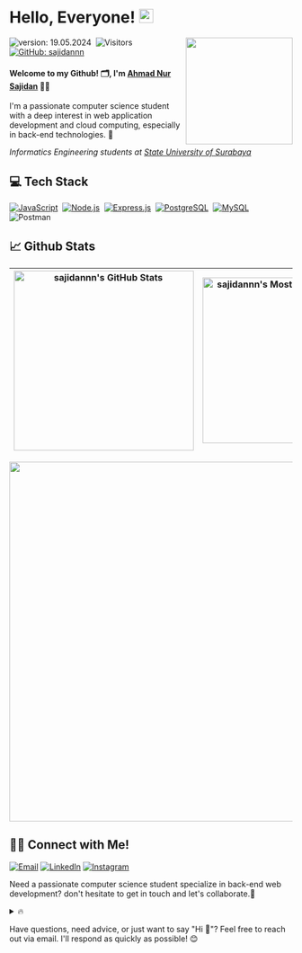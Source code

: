 # Hello, Everyone! [<img src="https://media.giphy.com/media/hvRJCLFzcasrR4ia7z/giphy.gif" width="25px" height="25px">](https://sajidan-portfolio.netlify.app/)

<img align='right' src="https://art.pixilart.com/sr2712ab0b35ecd.gif" width="190">

![version: 19.05.2024](https://img.shields.io/badge/version-19.05.2024-green)&nbsp;
![Visitors](https://komarev.com/ghpvc/?username=sajidannn&style=flat&label=visitors&color=red)&nbsp;
[![GitHub: sajidannn](https://img.shields.io/github/followers/sajidannn?label=follow&style=social&color=green)](https://github.com/sajidannn)&nbsp;

#### Welcome to my Github! 🗂, I'm [Ahmad Nur Sajidan](https://sajidan-portfolio.netlify.app/) 👨‍💻

I'm a passionate computer science student with a deep interest in web application development and cloud computing, especially in back-end technologies. 🚀

<p><em>Informatics Engineering students at <a href="https://www.unesa.ac.id/">State University of Surabaya</a></em></p>

## 💻 Tech Stack

[![JavaScript](https://img.shields.io/badge/JavaScript-%23323330.svg?style=flat&logo=javascript&logoColor=%23F7DF1E)](https://www.javascript.com/)&nbsp;
[![Node.js](https://img.shields.io/badge/Node.js-43853D?style=flat&logo=node.js&logoColor=white)](https://nodejs.org/)&nbsp;
[![Express.js](https://img.shields.io/badge/Express.js-%23404d59.svg?style=flat&logo=express&logoColor=white)](https://expressjs.com/)&nbsp;
[![PostgreSQL](https://img.shields.io/badge/PostgreSQL-%23316192.svg?style=flat&logo=postgresql&logoColor=white)](https://www.postgresql.org/)&nbsp;
[![MySQL](https://img.shields.io/badge/MySQL-00000F?style=flat&logo=mysql&logoColor=white)](https://www.mysql.com/)&nbsp;
![Postman](https://img.shields.io/badge/Postman-FF6C37?style=flat&logo=postman&logoColor=white)&nbsp;

## 📈 Github Stats

| <img align="center" width="320px" src="https://github-readme-stats-eight-theta.vercel.app/api?username=sajidannn&show_icons=true&hide_border=true&theme=tokyonight&include_all_commits=true&count_private=true" alt="sajidannn's GitHub Stats"> | <img align="center" width="295px" src="https://github-readme-stats-eight-theta.vercel.app/api/top-langs/?username=sajidannn&langs_count=6&layout=compact&hide_border=true&theme=tokyonight&count_private=false" alt="sajidannn's Most Used Language"> |
| ----------------------------------------------------------------------------------------------------------------------------------------------------------------------------------------------------------------------------------------------- | ----------------------------------------------------------------------------------------------------------------------------------------------------------------------------------------------------------------------------------------------------- |

<img width="640px" src="https://github-readme-streak-stats.herokuapp.com/?user=sajidannn&hide_border=true&theme=tokyonight">

## 🤝🏻 Connect with Me!

[![Email](https://img.shields.io/badge/Gmail-D14836?style=for-the-badge&logo=gmail&logoColor=white)](mailto:ahmadnursajidan@gmail.com)
[![LinkedIn](https://img.shields.io/badge/LinkedIn-0077B5?style=for-the-badge&logo=linkedin&logoColor=white)](https://www.linkedin.com/in/ahmad-nur-sajidan/)
[![Instagram](https://img.shields.io/badge/Instagram-E4405F?style=for-the-badge&logo=instagram&logoColor=white)](https://www.instagram.com/_sajidannn)

Need a passionate computer science student specialize in back-end web development? don't hesitate to get in touch and let's collaborate.🤝

<details>
  <summary>🔥</summary>
  <img src="https://gifdb.com/images/high/cartoon-character-louise-belcher-coding-is-fun-ctmkcciuc1gyxos2.gif" width="200">
</details>

Have questions, need advice, or just want to say "Hi 👋"? Feel free to reach out via email. I'll respond as quickly as possible! 😊
